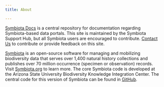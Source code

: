 ```yaml
---
title: About

---
```

[Symbiota Docs](https://symbiota.org/docs) is a central repository for documentation regarding Symbiota-based data portals. This site is maintained by the Symbiota Support Hub, but all Symbiota users are encouraged to contribute. [Contact Us](https://biokic.github.io/symbiota-docs/contact/) to contribute or provide feedback on this site.

[Symbiota](https://symbiota.org/) is an open-source software for managing and mobilizing biodiversity data that serves over 1,400 natural history collections and publishes over 70 million occurrence (specimen or observation) records. Visit [Symbiota.org](https://symbiota.org/) to learn more. The core Symbiota code is developed at the Arizona State University Biodiversity Knowledge Integration Center. The central code for this version of Symbiota can be found in [GitHub](https://github.com/BioKIC/Symbiota).